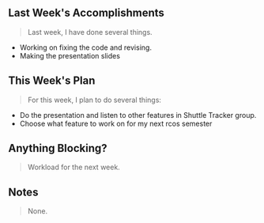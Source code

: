 ## Last Week's Accomplishments

>Last week, I have done several things.

- Working on fixing the code and revising.
- Making the presentation slides

## This Week's Plan

> For this week, I plan to do several things:

- Do the presentation and listen to other features in Shuttle Tracker group.
- Choose what feature to work on for my next rcos semester

## Anything Blocking?

> Workload for the next week.


## Notes

> None.
